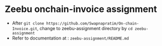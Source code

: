 # Zeebu onchain-invoice assignment

- After `git clone https://github.com/Swapnapratim/On-chain-Invoice.git`, change to zeebu-assignment directory by `cd zeebu-assignment`
- Refer to documentation at : `zeebu-assignment/README.md`
